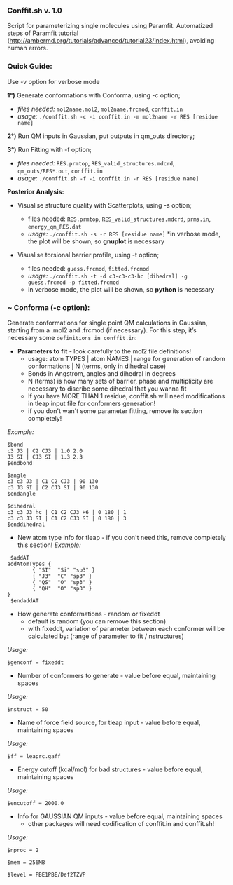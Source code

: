### Conffit.sh v. 1.0

Script for parameterizing single molecules using Paramfit.
Automatized steps of Paramfit tutorial (http://ambermd.org/tutorials/advanced/tutorial23/index.html), avoiding human errors.

### Quick Guide:

Use -v option for verbose mode 

**1°)** Generate conformations with Conforma, using -c option;
  - *files needed:* `mol2name.mol2`, `mol2name.frcmod`, `conffit.in`
  - *usage:* `./conffit.sh -c -i conffit.in -m mol2name -r RES [residue name] `

**2°)** Run QM inputs in Gaussian, put outputs in qm_outs directory; 

**3°)** Run Fitting with -f option;
  - *files needed:* `RES.prmtop`, `RES_valid_structures.mdcrd`, `qm_outs/RES*.out`, `conffit.in`
  - *usage:* `./conffit.sh -f -i conffit.in -r RES [residue name] `

**Posterior Analysis:**

- Visualise structure quality with Scatterplots, using -s option;
  - files needed: `RES.prmtop`, `RES_valid_structures.mdcrd`, `prms.in`, `energy_qm_RES.dat`
  - *usage:* `./conffit.sh -s -r RES [residue name]`
*in verbose mode, the plot will be shown, so **gnuplot** is necessary


- Visualise torsional barrier profile, using -t option; 
  - files needed: `guess.frcmod`, `fitted.frcmod`
  - *usage:* `./conffit.sh -t -d c3-c3-c3-hc [dihedral] -g guess.frcmod -p fitted.frcmod`
  - in verbose mode, the plot will be shown, so **python** is necessary 


### ~ Conforma (-c option):
Generate conformations for single point QM calculations in Gaussian, starting from a .mol2 and .frcmod (if necessary). For this step, it’s necessary some `definitions in conffit.in`:

- **Parameters to fit** - look carefully to the mol2 file definitions!
  - usage: atom TYPES | atom NAMES | range for generation of random conformations | N (terms, only in dihedral case)
  - Bonds in Angstrom, angles and dihedral in degrees
  - N (terms) is how many sets of barrier, phase and multiplicity are necessary to discribe some dihedral that you wanna fit 
   - If you have MORE THAN 1 residue, conffit.sh will need modifications in tleap input file for conformers generation!  
   - if you don't wan't some parameter fitting, remove its section completely!

*Example:*

```
$bond
c3 J3 | C2 CJ3 | 1.0 2.0 
J3 SI | CJ3 SI | 1.3 2.3 
$endbond
```

```
$angle
c3 c3 J3 | C1 C2 CJ3 | 90 130 
c3 J3 SI | C2 CJ3 SI | 90 130 
$endangle
```

```
$dihedral
c3 c3 J3 hc | C1 C2 CJ3 H6 | 0 180 | 1
c3 c3 J3 SI | C1 C2 CJ3 SI | 0 180 | 3
$enddihedral
```

  - New atom type info for tleap - if you don't need this, remove completely this section!
*Example:*

```
 $addAT
addAtomTypes {
        { "SI"  "Si" "sp3" }
        { "J3"  "C" "sp3" }
        { "QS"  "O" "sp3" }
        { "QH"  "O" "sp3" }
}
 $endaddAT
```

  - How generate conformations - random or fixeddt
    - default is random (you can remove this section)
    - with fixeddt, variation of parameter between each conformer will be calculated by: (range of parameter to fit / nstructures)

*Usage:*

`$genconf = fixeddt`

  - Number of conformers to generate - value before equal, maintaining spaces

*Usage:*

`$nstruct = 50`

  - Name of force field source, for tleap input - value before equal, maintaining spaces
  
*Usage:*

`$ff = leaprc.gaff`

  - Energy cutoff (kcal/mol) for bad structures - value before equal, maintaining spaces

*Usage:*

`$encutoff = 2000.0`

  - Info for GAUSSIAN QM inputs - value before equal, maintaining spaces
    - other packages will need codification of conffit.in and conffit.sh!

*Usage:*

`$nproc = 2`

`$mem = 256MB`

`$level = PBE1PBE/Def2TZVP`
